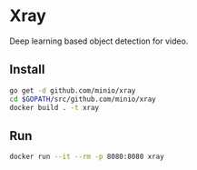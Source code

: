# Xray

Deep learning based object detection for video.

## Install

```sh
go get -d github.com/minio/xray
cd $GOPATH/src/github.com/minio/xray
docker build . -t xray
```

## Run

```sh
docker run --it --rm -p 8080:8080 xray
```
